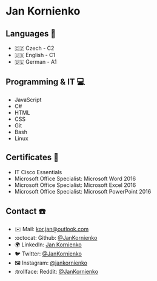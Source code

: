 # Jan Kornienko

## Languages :brain:
- :czech_republic: Czech - C2
- :us: English - C1
- :de: German - A1

## Programming & IT :computer:
- JavaScript
- C#
- HTML
- CSS
- Git
- Bash
- Linux

## Certificates :book:
- IT Cisco Essentials
- Microsoft Office Specialist: Microsoft Word 2016
- Microsoft Office Specialist: Microsoft Excel 2016
- Microsoft Office Specialist: Microsoft PowerPoint 2016

## Contact :phone:
- :envelope: Mail: [kor.jan@outlook.com](mailto:kor.jan@outlook.com)
- :octocat: Github: [@JanKornienko](https://github.com/JanKornienko)
- :earth_africa: LinkedIn: [Jan Kornienko](https://www.linkedin.com/in/jan-kornienko/)
- :bird: Twitter: [@JanKornienko](https://twitter.com/JanKornienko)
- :framed_picture: Instagram: [@jankornienko](https://www.instagram.com/jankornienko/)
- :trollface: Reddit: [@JanKornienko](https://www.reddit.com/user/JanKornienko)
